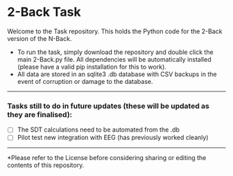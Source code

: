 # 2-Back Task
Welcome to the Task repository. This holds the Python code for the 2-Back version of the N-Back.

- To run the task, simply download the repository and double click the main 2-Back.py file. All dependencies will be automatically installed (please have a valid pip installation for this to work).
- All data are stored in an sqlite3 .db database with CSV backups in the event of corruption or damage to the database. 
--------------------------------------------------------------------------------------
### Tasks still to do in future updates (these will be updated as they are finalised):
- [ ] The SDT calculations need to be automated from the .db
- [ ] Pilot test new integration with EEG (has previously worked cleanly)

--------------------------------------------------------------------------------------
*Please refer to the License before considering sharing or editing the contents of this repository. 
